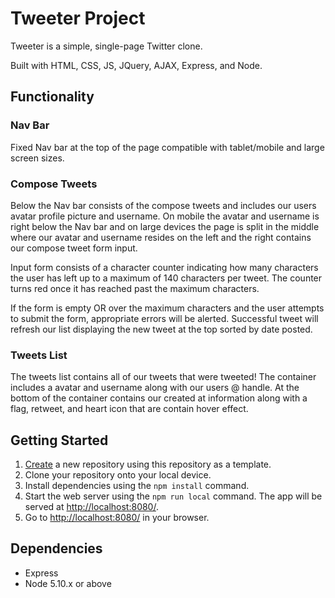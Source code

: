 # Tweeter Project

Tweeter is a simple, single-page Twitter clone.

Built with HTML, CSS, JS, JQuery, AJAX, Express, and Node.

## Functionality

### Nav Bar
Fixed Nav bar at the top of the page compatible with tablet/mobile and large screen sizes.

### Compose Tweets
Below the Nav bar consists of the compose tweets and includes our users avatar profile picture and username. On mobile the avatar and username is right below the Nav bar and on large devices the page is split in the middle where our avatar and username resides on the left and the right contains our compose tweet form input.

Input form consists of a character counter indicating how many characters the user has left up to a maximum of 140 characters per tweet. The counter turns red once it has reached past the maximum characters. 

If the form is empty OR over the maximum characters and the user attempts to submit the form, appropriate errors will be alerted. Successful tweet will refresh our list displaying the new tweet at the top sorted by date posted.

### Tweets List

The tweets list contains all of our tweets that were tweeted! The container includes a avatar and username along with our users @ handle. At the bottom of the container contains our created at information along with a flag, retweet, and heart icon that are contain hover effect.



## Getting Started

1. [Create](https://docs.github.com/en/repositories/creating-and-managing-repositories/creating-a-repository-from-a-template) a new repository using this repository as a template.
2. Clone your repository onto your local device.
3. Install dependencies using the `npm install` command.
3. Start the web server using the `npm run local` command. The app will be served at <http://localhost:8080/>.
4. Go to <http://localhost:8080/> in your browser.

## Dependencies

- Express
- Node 5.10.x or above
